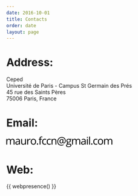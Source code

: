 ```yaml
---
date: 2016-10-01
title: Contacts
order: date
layout: page
---
```


# Address:

Ceped<br/>
Université de Paris - Campus St Germain des Prés<br/>
45 rue des Saints Pères<br/>
75006 Paris, France

# Email:

<img src='/files/email.png' style='max-width:20em;'>

# Web:

{{ webpresence() }}
